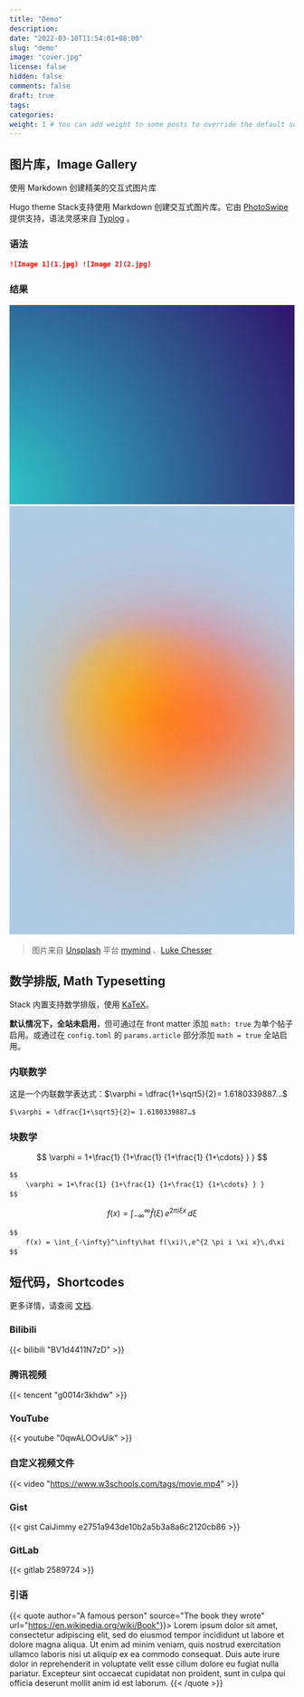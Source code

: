 ```yaml
---
title: "Demo"
description:
date: "2022-03-10T11:54:01+08:00"
slug: "demo"
image: "cover.jpg"
license: false
hidden: false
comments: false
draft: true
tags:
categories:
weight: 1 # You can add weight to some posts to override the default sorting (date descending)
---
```


## 图片库，Image Gallery

使用 Markdown 创建精美的交互式图片库

Hugo theme Stack支持使用 Markdown 创建交互式图片库。它由 [PhotoSwipe](https://photoswipe.com/) 提供支持，语法灵感来自 [Typlog](https://typlog.com/) 。

### 语法

```markdown
![Image 1](1.jpg) ![Image 2](2.jpg)
```

### 结果

![Image 1](1.jpg) ![Image 2](2.jpg)

> 图片来自 [Unsplash](https://unsplash.com/) 平台 [mymind](https://unsplash.com/@mymind) 、[Luke Chesser](https://unsplash.com/@lukechesser)

## 数学排版, Math Typesetting

Stack 内置支持数学排版，使用 [KaTeX](https://katex.org/)。

**默认情况下，全站未启用**，但可通过在 front matter 添加 `math: true` 为单个帖子启用。或通过在 `config.toml` 的 `params.article` 部分添加 `math = true` 全站启用。

### 内联数学

这是一个内联数学表达式：$\varphi = \dfrac{1+\sqrt5}{2}= 1.6180339887…$

```markdown
$\varphi = \dfrac{1+\sqrt5}{2}= 1.6180339887…$
```

### 块数学

$$
    \varphi = 1+\frac{1} {1+\frac{1} {1+\frac{1} {1+\cdots} } }
$$

```markdown
$$
    \varphi = 1+\frac{1} {1+\frac{1} {1+\frac{1} {1+\cdots} } }
$$
```

$$
    f(x) = \int_{-\infty}^\infty\hat f(\xi)\,e^{2 \pi i \xi x}\,d\xi
$$

```markdown
$$
    f(x) = \int_{-\infty}^\infty\hat f(\xi)\,e^{2 \pi i \xi x}\,d\xi
$$
```

## 短代码，Shortcodes

更多详情，请查阅 [文档](https://stack.jimmycai.com/writing/shortcodes).

### Bilibili

{{< bilibili "BV1d4411N7zD" >}}

### 腾讯视频

{{< tencent "g0014r3khdw" >}}

### YouTube

{{< youtube "0qwALOOvUik" >}}

### 自定义视频文件

{{< video "<https://www.w3schools.com/tags/movie.mp4>" >}}

### Gist

{{< gist CaiJimmy e2751a943de10b2a5b3a8a6c2120cb86 >}}

### GitLab

{{< gitlab 2589724 >}}

### 引语

{{< quote author="A famous person" source="The book they wrote" url="<https://en.wikipedia.org/wiki/Book">}}>
Lorem ipsum dolor sit amet, consectetur adipiscing elit, sed do eiusmod tempor incididunt ut labore et dolore magna aliqua. Ut enim ad minim veniam, quis nostrud exercitation ullamco laboris nisi ut aliquip ex ea commodo consequat. Duis aute irure dolor in reprehenderit in voluptate velit esse cillum dolore eu fugiat nulla pariatur. Excepteur sint occaecat cupidatat non proident, sunt in culpa qui officia deserunt mollit anim id est laborum.
{{< /quote >}}
